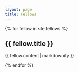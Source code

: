 ```yaml
---
layout: page
title: Fellows
---
```


{% for fellow in site.fellows %}
  <h2>{{ fellow.title }}</h2>
  <p>{{ fellow.content | markdownify }}</p>
{% endfor %}
